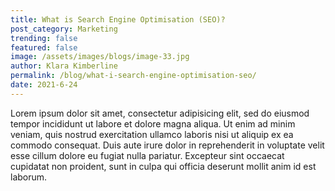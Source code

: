 ```yaml
---
title: What is Search Engine Optimisation (SEO)?
post_category: Marketing
trending: false
featured: false
image: /assets/images/blogs/image-33.jpg
author: Klara Kimberline
permalink: /blog/what-i-search-engine-optimisation-seo/
date: 2021-6-24
---
```


Lorem ipsum dolor sit amet, consectetur adipisicing elit, sed do eiusmod tempor incididunt ut labore et dolore magna aliqua. Ut enim ad minim veniam, quis nostrud exercitation ullamco laboris nisi ut aliquip ex ea commodo consequat. Duis aute irure dolor in reprehenderit in voluptate velit esse cillum dolore eu fugiat nulla pariatur. Excepteur sint occaecat cupidatat non proident, sunt in culpa qui officia deserunt mollit anim id est laborum.
